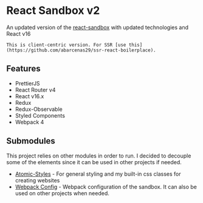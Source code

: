 # React Sandbox v2

An updated version of the [react-sandbox](https://github.com/abarcenas29/react-sandbox) with updated technologies and React v16

```
This is client-centric version. For SSR [use this](https://github.com/abarcenas29/ssr-react-boilerplace).
```

## Features

* PrettierJS
* React Router v4
* React v16.x
* Redux
* Redux-Observable
* Styled Components
* Webpack 4

## Submodules

This project relies on other modules in order to run. I decided to decouple some of the elements since it can be used in other projects if needed.

* [Atomic-Styles](https://github.com/abarcenas29/atomic_classes) - For general styling and my built-in css classes for creating websites
* [Webpack Config](https://github.com/abarcenas29/sandbox-webpack) - Webpack configuration of the sandbox. It can also be used on other projects when needed.
